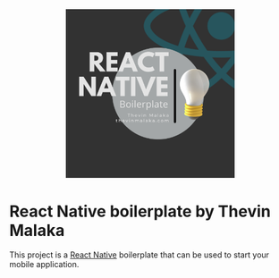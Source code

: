 <div align="center">
    <img src="assets/img/GitHub_ThevinMalaka_Boilerplate.png" alt="Intro" width="60%">
</div>

# React Native boilerplate by Thevin Malaka

This project is a [React Native](https://facebook.github.io/react-native/) boilerplate that can be used to start your mobile application.
